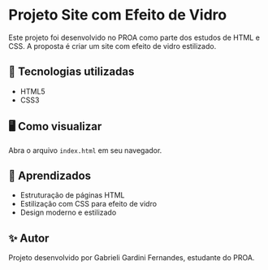 # Projeto Site com Efeito de Vidro

Este projeto foi desenvolvido no PROA como parte dos estudos de HTML e CSS.
A proposta é criar um site com efeito de vidro estilizado.

## 🚀 Tecnologias utilizadas
- HTML5
- CSS3

## 🖥️ Como visualizar
Abra o arquivo `index.html` em seu navegador.

## 📌 Aprendizados
- Estruturação de páginas HTML
- Estilização com CSS para efeito de vidro
- Design moderno e estilizado

## ✨ Autor
Projeto desenvolvido por Gabrieli Gardini Fernandes, estudante do PROA.
